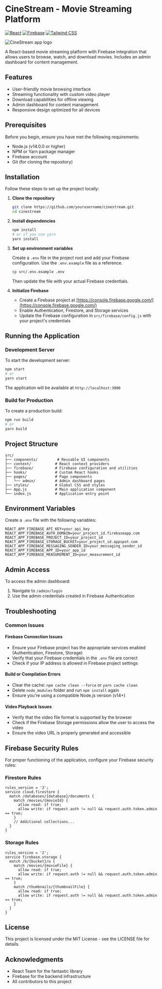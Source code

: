 # CineStream - Movie Streaming Platform

[![React](https://img.shields.io/badge/React-18.2.0-blue)](https://reactjs.org/)
[![Firebase](https://img.shields.io/badge/Firebase-9.22.0-orange)](https://firebase.google.com/)
[![Tailwind CSS](https://img.shields.io/badge/TailwindCSS-3.3.2-38B2AC)](https://tailwindcss.com/)

<img src="https://images.unsplash.com/photo-1620288627223-53302f4e8c74?crop=entropy&cs=tinysrgb&fit=max&fm=jpg&ixid=M3w3Mzk2MDh8MHwxfHNlYXJjaHwxfHxDaW5lU3RyZWFtJTJCYXBwJTJCbG9nb3xlbnwwfHx8fDE3NDc0ODMxODR8MA&ixlib=rb-4.1.0&q=80&w=1080" alt="CineStream app logo" />

A React-based movie streaming platform with Firebase integration that allows users to browse, watch, and download movies. Includes an admin dashboard for content management.

## Features

- User-friendly movie browsing interface
- Streaming functionality with custom video player
- Download capabilities for offline viewing
- Admin dashboard for content management
- Responsive design optimized for all devices

## Prerequisites

Before you begin, ensure you have met the following requirements:

- Node.js (v14.0.0 or higher)
- NPM or Yarn package manager
- Firebase account
- Git (for cloning the repository)

## Installation

Follow these steps to set up the project locally:

1. **Clone the repository**

   ```bash
   git clone https://github.com/yourusername/cinestream.git
   cd cinestream
   ```

2. **Install dependencies**

   ```bash
   npm install
   # or if you use yarn
   yarn install
   ```

3. **Set up environment variables**

   Create a `.env` file in the project root and add your Firebase configuration. Use the `.env.example` file as a reference.

   ```bash
   cp src/.env.example .env
   ```

   Then update the file with your actual Firebase credentials.

4. **Initialize Firebase**

   - Create a Firebase project at [https://console.firebase.google.com/](https://console.firebase.google.com/)
   - Enable Authentication, Firestore, and Storage services
   - Update the Firebase configuration in `src/firebase/config.js` with your project's credentials

## Running the Application

### Development Server

To start the development server:

```bash
npm start
# or
yarn start
```

The application will be available at `http://localhost:3000`

### Build for Production

To create a production build:

```bash
npm run build
# or
yarn build
```

## Project Structure

```
src/
├── components/         # Reusable UI components
├── context/           # React context providers
├── firebase/          # Firebase configuration and utilities
├── hooks/             # Custom React hooks
├── pages/             # Page components
│   └── admin/         # Admin dashboard pages
├── styles/            # Global CSS and styles
├── App.js             # Main application component
└── index.js           # Application entry point
```

## Environment Variables

Create a `.env` file with the following variables:

```
REACT_APP_FIREBASE_API_KEY=your_api_key
REACT_APP_FIREBASE_AUTH_DOMAIN=your_project_id.firebaseapp.com
REACT_APP_FIREBASE_PROJECT_ID=your_project_id
REACT_APP_FIREBASE_STORAGE_BUCKET=your_project_id.appspot.com
REACT_APP_FIREBASE_MESSAGING_SENDER_ID=your_messaging_sender_id
REACT_APP_FIREBASE_APP_ID=your_app_id
REACT_APP_FIREBASE_MEASUREMENT_ID=your_measurement_id
```

## Admin Access

To access the admin dashboard:

1. Navigate to `/admin/login`
2. Use the admin credentials created in Firebase Authentication

## Troubleshooting

### Common Issues

#### Firebase Connection Issues

- Ensure your Firebase project has the appropriate services enabled (Authentication, Firestore, Storage)
- Verify that your Firebase credentials in the `.env` file are correct
- Check if your IP address is allowed in Firebase project settings

#### Build or Compilation Errors

- Clear the cache: `npm cache clean --force` or `yarn cache clean`
- Delete `node_modules` folder and run `npm install` again
- Ensure you're using a compatible Node.js version (v14+)

#### Video Playback Issues

- Verify that the video file format is supported by the browser
- Check if the Firebase Storage permissions allow the user to access the video
- Ensure the video URL is properly generated and accessible

## Firebase Security Rules

For proper functioning of the application, configure your Firebase security rules:

### Firestore Rules

```
rules_version = '2';
service cloud.firestore {
  match /databases/{database}/documents {
    match /movies/{movieId} {
      allow read: if true;
      allow write: if request.auth != null && request.auth.token.admin == true;
    }
    // Additional collections...
  }
}
```

### Storage Rules

```
rules_version = '2';
service firebase.storage {
  match /b/{bucket}/o {
    match /movies/{movieFile} {
      allow read: if true;
      allow write: if request.auth != null && request.auth.token.admin == true;
    }
    match /thumbnails/{thumbnailFile} {
      allow read: if true;
      allow write: if request.auth != null && request.auth.token.admin == true;
    }
  }
}
```

## License

This project is licensed under the MIT License - see the LICENSE file for details.

## Acknowledgments

- React Team for the fantastic library
- Firebase for the backend infrastructure
- All contributors to this project